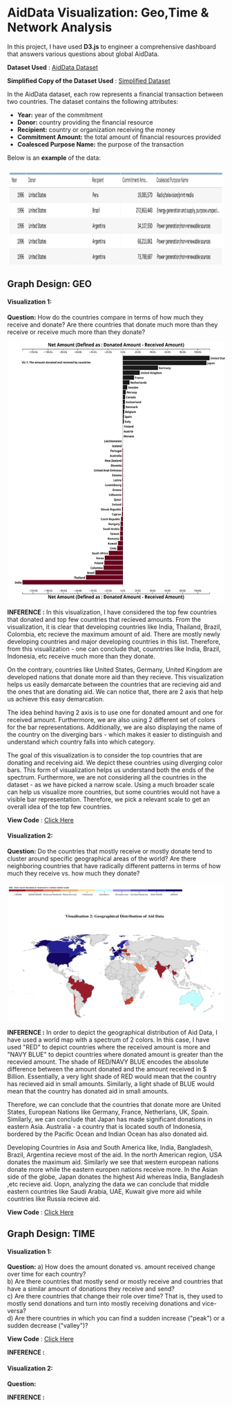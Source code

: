 # AidData Visualization: Geo,Time & Network Analysis
In this project, I have used **D3.js** to engineer a comprehensive dashboard that answers various questions about global AidData.

**Dataset Used** : [AidData Dataset](https://www.aiddata.org/data/aiddata-core-research-release-level-1-3-1) 

**Simplified Copy of the Dataset Used** : [Simplified Dataset](https://drive.google.com/open?id=1YiuHdfZv_JZ-igOemKJMRaU8dkucfmHxOP6Od3FraW8) 

In the AidData dataset, each row represents a financial transaction between two countries. The dataset contains the following attributes:
* **Year:** year of the commitment
* **Donor:** country providing the financial resource
* **Recipient:** country or organization receiving the money
* **Commitment Amount:** the total amount of financial resources provided
* **Coalesced Purpose Name:** the purpose of the transaction

Below is an **example** of the data:

 <p align="center">
  <img height="225" width="850" src="https://github.com/HemanthTejaY/Aid-Data-Visualization-Geo-Time-and-Network-Analysis-/blob/main/images/data.png">
</p>

## Graph Design: GEO 

#### Visualization 1:
**Question:** How do the countries compare in terms of how much they receive and donate? Are there countries that donate much more than they receive or receive much more than they donate?

 <p align="center">
  <img height="600" width="850" src="https://github.com/HemanthTejaY/Aid-Data-Visualization-Geo-Time-and-Network-Analysis-/blob/main/images/m1V1.svg">
</p>

**INFERENCE :** In this visualization, I have considered the top few countries that donated and top few countries that recieved amounts. From the visualization, it is clear that developing countries like India, Thailand, Brazil, Colombia, etc recieve the maximum amount of aid. There are mostly newly developing countries and major developing countries in this list. Therefore, from this visualization - one can conclude that, counntries like India, Brazil, Indonesia, etc receive much more than they donate.

On the contrary, countries like United States, Germany, United Kingdom are developed nations that donate more aid than they recieve. This visualization helps us easily demarcate between the countries that are recieving aid and the ones that are donating aid. We can notice that, there are 2 axis that help us achieve this easy demarcation.

The idea behind having 2 axis is to use one for donated amount and one for received amount. Furthermore, we are also using 2 different set of colors for the bar representations. Additionally, we are also displaying the name of the country on the diverging bars - which makes it easier to distinguish and understand which country falls into which category.

The goal of this visualization is to consider the top countries that are donating and receiving aid. We depict these countries using diverging color bars. This form of visualization helps us understand both the ends of the spectrum. Furthermore, we are not considering all the countries in the dataset - as we have picked a narrow scale. Using a much broader scale can help us visualize more countries, but some countries would not have a visible bar representation. Therefore, we pick a relevant scale to get an overall idea of the top few countries.

**View Code** : [Click Here](https://observablehq.com/d/274d3900fadd46c1) 

#### Visualization 2:
**Question:** Do the countries that mostly receive or mostly donate tend to cluster around specific geographical areas of the world? Are there neighboring countries that have radically different patterns in terms of how much they receive vs. how much they donate?

 <p align="center">
  <img height="320" width="600" src="https://github.com/HemanthTejaY/Aid-Data-Visualization-Geo-Time-and-Network-Analysis-/blob/main/images/m1V2.png">
</p>

**INFERENCE :** In order to depict the geographical distribution of Aid Data, I have used a world map with a spectrum of 2 colors. In this case, I have used "RED" to depict countries where the received amount is more and "NAVY BLUE" to depict countries where donated amount is greater than the recevied amount. The shade of RED/NAVY BLUE encodes the absolute difference between the amount donated and the amount received in $ Billion. Essentially, a very light shade of RED would mean that the country has recieved aid in small amounts. Similarly, a light shade of BLUE would mean that the country has donated aid in small amounts.

Therefore, we can conclude that the countries that donate more are United States, European Nations like Germany, France, Netherlans, UK, Spain. Similarly, we can conclude that Japan has made significant donations in eastern Asia. Australia - a country that is located south of Indonesia, bordered by the Pacific Ocean and Indian Ocean has also donated aid.

Developing Countries in Asia and South America like, India, Bangladesh, Brazil, Argentina recieve most of the aid. In the north American region, USA donates the maximum aid. Similarly we see that western european nations donate more while the eastern europen nations receive more. In the Asian side of the globe, Japan donates the highest Aid whereas India, Bangladesh ,etc recieve aid. Uopn, analyzing the data we can conclude that middle eastern countries like Saudi Arabia, UAE, Kuwait give more aid while countries like Russia recieve aid.

**View Code** : [Click Here](https://observablehq.com/d/274d3900fadd46c1) 

## Graph Design: TIME
#### Visualization 1:
**Question:**  a) How does the amount donated vs. amount received change over time for each country? <br/>
b) Are there countries that mostly send or mostly receive and countries that have a similar amount of donations they receive and send? <br/>
c) Are there countries that change their role over time? That is, they used to mostly send donations and turn into mostly receiving donations and vice-versa? <br/>
d) Are there countries in which you can find a sudden increase ("peak") or a sudden decrease ("valley")? <br/>


**View Code** : [Click Here](https://observablehq.com/d/9c18e1ca8e484c1a) 


**INFERENCE :** 

#### Visualization 2:
**Question:**

**INFERENCE :** 




